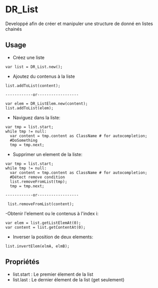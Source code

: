 # DR_List 
Developpé afin de créer et manipuler une structure de donné en listes chainés


## Usage
- Créez une liste
```
var list = DR_List.new();
```
- Ajoutez du contenus à la liste
```
list.addToList(content);

------------or------------------

var elem = DR_ListElem.new(content);
list.addToList(elem);
```
- Naviguez dans la liste:
```
var tmp = list.start;
while tmp != null:
  var content = tmp.content as ClassName # for autocompletion;
  #DoSomething
  tmp = tmp.next;
```
- Supprimer un element de la liste:
```
var tmp = list.start;
while tmp != null:
  var content = tmp.content as ClassName # for autocompletion;
  #Détect remove condition
  list.removeFromList(tmp);
  tmp = tmp.next;
  
------------or------------------
 
 list.removeFromList(content);
```
-Obtenir l'element ou le contenus à l'index i:
```
var elem = list.getListElemAt(0);
var content = list.getContentAt(0);
```
- Inverser la position de deux elements:
```
list.invertElem(elmA, elmB);
```

## Propriétés
- list.start : Le premier élement de la list
- list.last : Le dernier élement de la list (get seulement)
